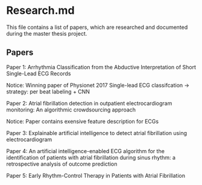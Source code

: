 # Research.md

This file contains a list of papers, which are researched and documented during the master thesis project.

## Papers

Paper 1: Arrhythmia Classification from the Abductive Interpretation of Short Single-Lead ECG Records

Notice: Winning paper of Physionet 2017 Single-lead ECG classifcation -> strategy: per beat labeling + CNN

Paper 2: Atrial fibrillation detection in outpatient electrocardiogram monitoring: An algorithmic crowdsourcing approach

Notice: Paper contains exensive feature description for ECGs

Paper 3: Explainable artificial intelligence to detect atrial fibrillation using electrocardiogram

Paper 4: An artificial intelligence-enabled ECG algorithm for the identification of patients with atrial fibrillation during sinus rhythm: a retrospective analysis of outcome prediction

Paper 5: Early Rhythm-Control Therapy in Patients with Atrial Fibrillation
